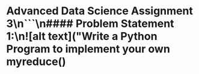 # Advanced Data Science Assignment 3\n```\n#### Problem Statement​ ​1:\n![alt text]("Write a Python Program to implement your own myreduce()